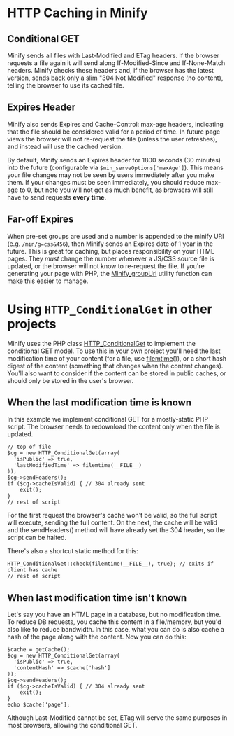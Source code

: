 # HTTP Caching in Minify #

## Conditional GET ##

Minify sends all files with Last-Modified and ETag headers. If the browser requests a file again it will send along If-Modified-Since and If-None-Match headers. Minify checks these headers and, if the browser has the latest version, sends back only a slim "304 Not Modified" response (no content), telling the browser to use its cached file.

## Expires Header ##

Minify also sends Expires and Cache-Control: max-age headers, indicating that the file should be considered valid for a period of time. In future page views the browser will not re-request the file (unless the user refreshes), and instead will use the cached version.

By default, Minify sends an Expires header for 1800 seconds (30 minutes) into the future (configurable via `$min_serveOptions['maxAge']`). This means your file changes may not be seen by users immediately after you make them. If your changes must be seen immediately, you should reduce max-age to 0, but note you will not get as much benefit, as browsers will still have to send requests **every time**.

## Far-off Expires ##

When pre-set groups are used and a number is appended to the minify URI (e.g. `/min/g=css&456`), then Minify sends an Expires date of 1 year in the future. This is great for caching, but places responsibility on your HTML pages. They _must_ change the number whenever a JS/CSS source file is updated, or the browser will not know to re-request the file. If you're generating your page with PHP, the [Minify\_groupUri](http://code.google.com/p/minify/source/browse/min/utils.php?r=222#11) utility function can make this easier to manage.

# Using `HTTP_ConditionalGet` in other projects #

Minify uses the PHP class [HTTP\_ConditionalGet](http://code.google.com/p/minify/source/browse/lib/HTTP/ConditionalGet.php) to implement the conditional GET model. To use this in your own project you'll need the last modification time of your content (for a file, use [filemtime()](http://www.php.net/filemtime)), or a short hash digest of the content (something that changes when the content changes). You'll also want to consider if the content can be stored in public caches, or should only be stored in the user's browser.

## When the last modification time is known ##

In this example we implement conditional GET for a mostly-static PHP script. The browser needs to redownload the content only when the file is updated.

```
// top of file
$cg = new HTTP_ConditionalGet(array(
  'isPublic' => true,
  'lastModifiedTime' => filemtime(__FILE__)
));
$cg->sendHeaders();
if ($cg->cacheIsValid) { // 304 already sent
    exit();
}
// rest of script
```

For the first request the browser's cache won't be valid, so the full script will execute, sending the full content. On the next, the cache will be valid and the sendHeaders() method will have already set the 304 header, so the script can be halted.

There's also a shortcut static method for this:
```
HTTP_ConditionalGet::check(filemtime(__FILE__), true); // exits if client has cache
// rest of script
```

## When last modification time isn't known ##

Let's say you have an HTML page in a database, but no modification time. To reduce DB requests, you cache this content in a file/memory, but you'd also like to reduce bandwidth. In this case, what you can do is also cache a hash of the page along with the content. Now you can do this:

```
$cache = getCache();
$cg = new HTTP_ConditionalGet(array(
  'isPublic' => true,
  'contentHash' => $cache['hash']
));
$cg->sendHeaders();
if ($cg->cacheIsValid) { // 304 already sent
    exit();
}
echo $cache['page'];
```

Although Last-Modified cannot be set, ETag will serve the same purposes in most browsers, allowing the conditional GET.